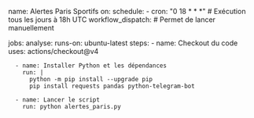 name: Alertes Paris Sportifs
on:
  schedule:
    - cron: "0 18 * * *"  # Exécution tous les jours à 18h UTC
  workflow_dispatch:  # Permet de lancer manuellement

jobs:
  analyse:
    runs-on: ubuntu-latest
    steps:
      - name: Checkout du code
        uses: actions/checkout@v4

      - name: Installer Python et les dépendances
        run: |
          python -m pip install --upgrade pip
          pip install requests pandas python-telegram-bot

      - name: Lancer le script
        run: python alertes_paris.py
